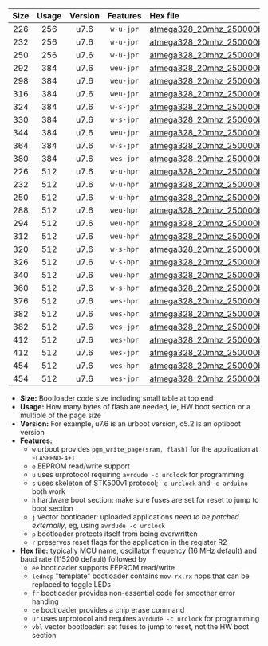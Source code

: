 |Size|Usage|Version|Features|Hex file|
|:-:|:-:|:-:|:-:|:--|
|226|256|u7.6|`w-u-jpr`|[atmega328_20mhz_250000bps_ur_vbl.hex](https://raw.githubusercontent.com/stefanrueger/urboot/main/bootloaders/atmega328/fcpu_20mhz/250000_bps/atmega328_20mhz_250000bps_ur_vbl.hex)|
|232|256|u7.6|`w-u-jpr`|[atmega328_20mhz_250000bps_lednop_ur_vbl.hex](https://raw.githubusercontent.com/stefanrueger/urboot/main/bootloaders/atmega328/fcpu_20mhz/250000_bps/atmega328_20mhz_250000bps_lednop_ur_vbl.hex)|
|250|256|u7.6|`w-u-jpr`|[atmega328_20mhz_250000bps_lednop_fr_ur_vbl.hex](https://raw.githubusercontent.com/stefanrueger/urboot/main/bootloaders/atmega328/fcpu_20mhz/250000_bps/atmega328_20mhz_250000bps_lednop_fr_ur_vbl.hex)|
|292|384|u7.6|`weu-jpr`|[atmega328_20mhz_250000bps_ee_ur_vbl.hex](https://raw.githubusercontent.com/stefanrueger/urboot/main/bootloaders/atmega328/fcpu_20mhz/250000_bps/atmega328_20mhz_250000bps_ee_ur_vbl.hex)|
|298|384|u7.6|`weu-jpr`|[atmega328_20mhz_250000bps_ee_lednop_ur_vbl.hex](https://raw.githubusercontent.com/stefanrueger/urboot/main/bootloaders/atmega328/fcpu_20mhz/250000_bps/atmega328_20mhz_250000bps_ee_lednop_ur_vbl.hex)|
|316|384|u7.6|`weu-jpr`|[atmega328_20mhz_250000bps_ee_lednop_fr_ur_vbl.hex](https://raw.githubusercontent.com/stefanrueger/urboot/main/bootloaders/atmega328/fcpu_20mhz/250000_bps/atmega328_20mhz_250000bps_ee_lednop_fr_ur_vbl.hex)|
|324|384|u7.6|`w-s-jpr`|[atmega328_20mhz_250000bps_vbl.hex](https://raw.githubusercontent.com/stefanrueger/urboot/main/bootloaders/atmega328/fcpu_20mhz/250000_bps/atmega328_20mhz_250000bps_vbl.hex)|
|330|384|u7.6|`w-s-jpr`|[atmega328_20mhz_250000bps_lednop_vbl.hex](https://raw.githubusercontent.com/stefanrueger/urboot/main/bootloaders/atmega328/fcpu_20mhz/250000_bps/atmega328_20mhz_250000bps_lednop_vbl.hex)|
|344|384|u7.6|`weu-jpr`|[atmega328_20mhz_250000bps_ee_lednop_fr_ce_ur_vbl.hex](https://raw.githubusercontent.com/stefanrueger/urboot/main/bootloaders/atmega328/fcpu_20mhz/250000_bps/atmega328_20mhz_250000bps_ee_lednop_fr_ce_ur_vbl.hex)|
|364|384|u7.6|`w-s-jpr`|[atmega328_20mhz_250000bps_lednop_fr_vbl.hex](https://raw.githubusercontent.com/stefanrueger/urboot/main/bootloaders/atmega328/fcpu_20mhz/250000_bps/atmega328_20mhz_250000bps_lednop_fr_vbl.hex)|
|380|384|u7.6|`wes-jpr`|[atmega328_20mhz_250000bps_ee_vbl.hex](https://raw.githubusercontent.com/stefanrueger/urboot/main/bootloaders/atmega328/fcpu_20mhz/250000_bps/atmega328_20mhz_250000bps_ee_vbl.hex)|
|226|512|u7.6|`w-u-hpr`|[atmega328_20mhz_250000bps_ur.hex](https://raw.githubusercontent.com/stefanrueger/urboot/main/bootloaders/atmega328/fcpu_20mhz/250000_bps/atmega328_20mhz_250000bps_ur.hex)|
|232|512|u7.6|`w-u-hpr`|[atmega328_20mhz_250000bps_lednop_ur.hex](https://raw.githubusercontent.com/stefanrueger/urboot/main/bootloaders/atmega328/fcpu_20mhz/250000_bps/atmega328_20mhz_250000bps_lednop_ur.hex)|
|250|512|u7.6|`w-u-hpr`|[atmega328_20mhz_250000bps_lednop_fr_ur.hex](https://raw.githubusercontent.com/stefanrueger/urboot/main/bootloaders/atmega328/fcpu_20mhz/250000_bps/atmega328_20mhz_250000bps_lednop_fr_ur.hex)|
|288|512|u7.6|`weu-hpr`|[atmega328_20mhz_250000bps_ee_ur.hex](https://raw.githubusercontent.com/stefanrueger/urboot/main/bootloaders/atmega328/fcpu_20mhz/250000_bps/atmega328_20mhz_250000bps_ee_ur.hex)|
|294|512|u7.6|`weu-hpr`|[atmega328_20mhz_250000bps_ee_lednop_ur.hex](https://raw.githubusercontent.com/stefanrueger/urboot/main/bootloaders/atmega328/fcpu_20mhz/250000_bps/atmega328_20mhz_250000bps_ee_lednop_ur.hex)|
|312|512|u7.6|`weu-hpr`|[atmega328_20mhz_250000bps_ee_lednop_fr_ur.hex](https://raw.githubusercontent.com/stefanrueger/urboot/main/bootloaders/atmega328/fcpu_20mhz/250000_bps/atmega328_20mhz_250000bps_ee_lednop_fr_ur.hex)|
|320|512|u7.6|`w-s-hpr`|[atmega328_20mhz_250000bps.hex](https://raw.githubusercontent.com/stefanrueger/urboot/main/bootloaders/atmega328/fcpu_20mhz/250000_bps/atmega328_20mhz_250000bps.hex)|
|326|512|u7.6|`w-s-hpr`|[atmega328_20mhz_250000bps_lednop.hex](https://raw.githubusercontent.com/stefanrueger/urboot/main/bootloaders/atmega328/fcpu_20mhz/250000_bps/atmega328_20mhz_250000bps_lednop.hex)|
|340|512|u7.6|`weu-hpr`|[atmega328_20mhz_250000bps_ee_lednop_fr_ce_ur.hex](https://raw.githubusercontent.com/stefanrueger/urboot/main/bootloaders/atmega328/fcpu_20mhz/250000_bps/atmega328_20mhz_250000bps_ee_lednop_fr_ce_ur.hex)|
|360|512|u7.6|`w-s-hpr`|[atmega328_20mhz_250000bps_lednop_fr.hex](https://raw.githubusercontent.com/stefanrueger/urboot/main/bootloaders/atmega328/fcpu_20mhz/250000_bps/atmega328_20mhz_250000bps_lednop_fr.hex)|
|376|512|u7.6|`wes-hpr`|[atmega328_20mhz_250000bps_ee.hex](https://raw.githubusercontent.com/stefanrueger/urboot/main/bootloaders/atmega328/fcpu_20mhz/250000_bps/atmega328_20mhz_250000bps_ee.hex)|
|382|512|u7.6|`wes-hpr`|[atmega328_20mhz_250000bps_ee_lednop.hex](https://raw.githubusercontent.com/stefanrueger/urboot/main/bootloaders/atmega328/fcpu_20mhz/250000_bps/atmega328_20mhz_250000bps_ee_lednop.hex)|
|382|512|u7.6|`wes-jpr`|[atmega328_20mhz_250000bps_ee_lednop_vbl.hex](https://raw.githubusercontent.com/stefanrueger/urboot/main/bootloaders/atmega328/fcpu_20mhz/250000_bps/atmega328_20mhz_250000bps_ee_lednop_vbl.hex)|
|412|512|u7.6|`wes-hpr`|[atmega328_20mhz_250000bps_ee_lednop_fr.hex](https://raw.githubusercontent.com/stefanrueger/urboot/main/bootloaders/atmega328/fcpu_20mhz/250000_bps/atmega328_20mhz_250000bps_ee_lednop_fr.hex)|
|412|512|u7.6|`wes-jpr`|[atmega328_20mhz_250000bps_ee_lednop_fr_vbl.hex](https://raw.githubusercontent.com/stefanrueger/urboot/main/bootloaders/atmega328/fcpu_20mhz/250000_bps/atmega328_20mhz_250000bps_ee_lednop_fr_vbl.hex)|
|454|512|u7.6|`wes-hpr`|[atmega328_20mhz_250000bps_ee_lednop_fr_ce.hex](https://raw.githubusercontent.com/stefanrueger/urboot/main/bootloaders/atmega328/fcpu_20mhz/250000_bps/atmega328_20mhz_250000bps_ee_lednop_fr_ce.hex)|
|454|512|u7.6|`wes-jpr`|[atmega328_20mhz_250000bps_ee_lednop_fr_ce_vbl.hex](https://raw.githubusercontent.com/stefanrueger/urboot/main/bootloaders/atmega328/fcpu_20mhz/250000_bps/atmega328_20mhz_250000bps_ee_lednop_fr_ce_vbl.hex)|

- **Size:** Bootloader code size including small table at top end
- **Usage:** How many bytes of flash are needed, ie, HW boot section or a multiple of the page size
- **Version:** For example, u7.6 is an urboot version, o5.2 is an optiboot version
- **Features:**
  + `w` urboot provides `pgm_write_page(sram, flash)` for the application at `FLASHEND-4+1`
  + `e` EEPROM read/write support
  + `u` uses urprotocol requiring `avrdude -c urclock` for programming
  + `s` uses skeleton of STK500v1 protocol; `-c urclock` and `-c arduino` both work
  + `h` hardware boot section: make sure fuses are set for reset to jump to boot section
  + `j` vector bootloader: uploaded applications *need to be patched externally*, eg, using `avrdude -c urclock`
  + `p` bootloader protects itself from being overwritten
  + `r` preserves reset flags for the application in the register R2
- **Hex file:** typically MCU name, oscillator frequency (16 MHz default) and baud rate (115200 default) followed by
  + `ee` bootloader supports EEPROM read/write
  + `lednop` "template" bootloader contains `mov rx,rx` nops that can be replaced to toggle LEDs
  + `fr` bootloader provides non-essential code for smoother error handing
  + `ce` bootloader provides a chip erase command
  + `ur` uses urprotocol and requires `avrdude -c urclock` for programming
  + `vbl` vector bootloader: set fuses to jump to reset, not the HW boot section
